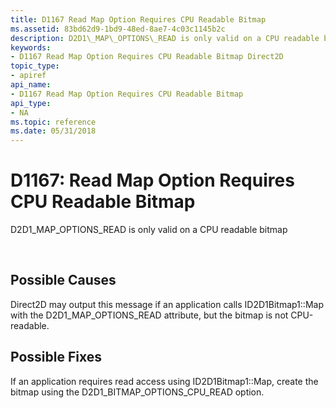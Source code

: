 ```yaml
---
title: D1167 Read Map Option Requires CPU Readable Bitmap
ms.assetid: 83bd62d9-1bd9-48ed-8ae7-4c03c1145b2c
description: D2D1\_MAP\_OPTIONS\_READ is only valid on a CPU readable bitmap
keywords:
- D1167 Read Map Option Requires CPU Readable Bitmap Direct2D
topic_type:
- apiref
api_name:
- D1167 Read Map Option Requires CPU Readable Bitmap
api_type:
- NA
ms.topic: reference
ms.date: 05/31/2018
---
```


# D1167: Read Map Option Requires CPU Readable Bitmap

D2D1\_MAP\_OPTIONS\_READ is only valid on a CPU readable bitmap






 

## Possible Causes

Direct2D may output this message if an application calls ID2D1Bitmap1::Map with the D2D1\_MAP\_OPTIONS\_READ attribute, but the bitmap is not CPU-readable.

## Possible Fixes

If an application requires read access using ID2D1Bitmap1::Map, create the bitmap using the D2D1\_BITMAP\_OPTIONS\_CPU\_READ option.

 

 
